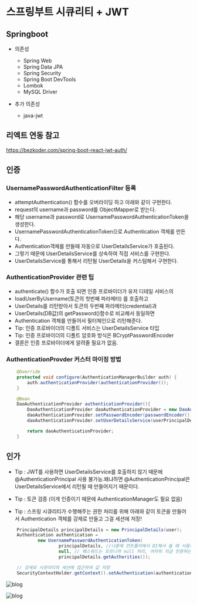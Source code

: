 # 스프링부트 시큐리티 + JWT

## Springboot
- 의존성
  - Spring Web
  - Spring Data JPA
  - Spring Security
  - Spring Boot DevTools
  - Lombok
  - MySQL Driver

- 추가 의존성
  - java-jwt

## 리엑트 연동 참고
https://bezkoder.com/spring-boot-react-jwt-auth/

## 인증

### UsernamePasswordAuthenticationFilter 등록

- attemptAuthentication() 함수를 오버라이딩 하고 아래와 같이 구현한다.
- request의 username과 password를 ObjectMapper로 받는다.
- 해당 username과 password로 UsernamePasswordAuthenticationToken을 생성한다.
- UsernamePasswordAuthenticationToken으로 Authentication 객체를 만든다.
- Authentication객체를 만들때 자동으로 UserDetailsService가 호출된다.
- 그렇기 때문에 UserDetailsService를 상속하여 직접 서비스를 구현한다.
- UserDetailsService를 통해서 리턴될 UserDetails을 커스텀해서 구현한다.

### AuthenticationProvider 관련 팁

- authenticate() 함수가 호출 되면 인증 프로바이더가 유저 디테일 서비스의
- loadUserByUsername(토큰의 첫번째 파라메터) 를 호출하고
- UserDetails를 리턴받아서 토큰의 두번째 파라메터(credential)과
- UserDetails(DB값)의 getPassword()함수로 비교해서 동일하면
- Authentication 객체를 만들어서 필터체인으로 리턴해준다.
- Tip: 인증 프로바이더의 디폴트 서비스는 UserDetailsService 타입
- Tip: 인증 프로바이더의 디폴트 암호화 방식은 BCryptPasswordEncoder
- 결론은 인증 프로바이더에게 알려줄 필요가 없음.

### AuthenticationProvder 커스터 마이징 방법

```java
    @Override
    protected void configure(AuthenticationManagerBuilder auth) {
        auth.authenticationProvider(authenticationProvider());
    }

    @Bean
    DaoAuthenticationProvider authenticationProvider(){
        DaoAuthenticationProvider daoAuthenticationProvider = new DaoAuthenticationProvider();
        daoAuthenticationProvider.setPasswordEncoder(passwordEncoder());
        daoAuthenticationProvider.setUserDetailsService(userPrincipalDetailsService);

        return daoAuthenticationProvider;
    }
```

## 인가

- Tip : JWT를 사용하면 UserDetailsService를 호출하지 않기 때문에 @AuthenticationPrincipal 사용 불가능.왜냐하면 @AuthenticationPrincipal은 UserDetailsService에서 리턴될 때 만들어지기 때문이다.

- Tip : 토큰 검증 (이게 인증이기 때문에 AuthenticationManager도 필요 없음)

- Tip : 스프링 시큐리티가 수행해주는 권한 처리를 위해 아래와 같이 토큰을 만들어서 Authentication 객체를 강제로 만들고 그걸 세션에 저장!

```java
    PrincipalDetails principalDetails = new PrincipalDetails(user);
    Authentication authentication =
            new UsernamePasswordAuthenticationToken(
                    principalDetails, //나중에 컨트롤러에서 DI해서 쓸 때 사용하기 편함.
                    null, // 패스워드는 모르니까 null 처리, 어차피 지금 인증하는게 아니니까!!
                    principalDetails.getAuthorities());

    // 강제로 시큐리티의 세션에 접근하여 값 저장
    SecurityContextHolder.getContext().setAuthentication(authentication);
```

![blog](https://postfiles.pstatic.net/MjAyMDA4MTBfMzQg/MDAxNTk3MDM2OTc1NjQ0.3bgXzd_Bf7JoS1fsYIyGP1DAl9kQZ8IA-_WW74GyaFcg.Vtp4R4c4X1zakxFzEk212VqkTsQhI0bRmPZft9ZQ92og.PNG.getinthere/Screenshot_31.png?type=w773)

![blog](https://postfiles.pstatic.net/MjAyMDA4MTBfMjMy/MDAxNTk3MDM2OTc1NjM2.vXqNYRrbfievaF0YrELs8Rj-QW5gMmkoXRmIor3VDrEg.VR5lD5t-6T6FiFXd5bEopgLPR02oSuvzCjYNVFPlqaYg.PNG.getinthere/Screenshot_32.png?type=w773)
